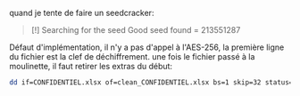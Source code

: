 quand je tente de faire un seedcracker:

>[!] Searching for the seed
>Good seed found = 213551287

Défaut d'implémentation, il n'y a pas d'appel à l'AES-256, la première ligne du fichier est la clef de déchiffrement.
une fois le fichier passé à la moulinette, il faut retirer les extras du début:
```bash
dd if=CONFIDENTIEL.xlsx of=clean_CONFIDENTIEL.xlsx bs=1 skip=32 status=progress
```

